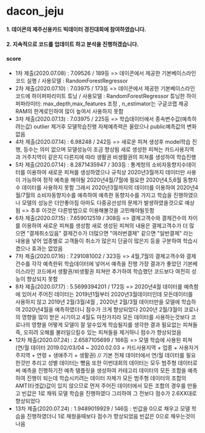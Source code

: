 # dacon_jeju
#### 1. 데이콘의 제주신용카드 빅데이터 경진대회에 참여하였습니다.
#### 2. 지속적으로 코드를 업데이트 하고 분석을 진행하겠습니다.
#### score
 - 1차 제출(2020.07.08) : 7.09526 / 189등 => 데이콘에서 제공한 기본베이스라인 코드 실행 / 사용모델 : RandomForestRegressor
 - 2차 제출(2020.07.10) : 7.03975 / 173등 => 데이콘에서 제공한 기본베이스라인 코드에 하이퍼파라미트 튜닝 / 사용모델 : RandomForestRegressor
 튜닝한 하이퍼파라미터: max_depth,max_features 조정 , n_estimator는 구글코랩 제공RAM의 한계로인하여 많이 높여서 사용하지 못함
 - 3차 제출(2020.07.13) : 7.03975 / 225등 => 학습데이터에서 종속변수값(예측하려는값) outlier 제거후 모델학습진행
 자체예측력은 올랐으나 public예측값의 변화 없음
 - 4차 제출(2020.07.14) : 6.98248 / 242등 => 새로운 피쳐 생성후 model학습 진행, 등수는 의미 없으며 모델성능이 조금 향상됨
 새로 생성한 피쳐는 카드사용지역과 거주지역이 같은지 다른지에 따라 생활권 비생활권의 피쳐를 생성하여 학습진행
 - 5차 제출(2020.07.14) : 8.2871435947 / 303등 : 통계청의 소비자동향지수데이터를 이용하여 새로운 피쳐를 생성하였으나 규칙상 2020년3월까지
 데이터만 사용이 가능하여 정작 예측을 해야될 2020년4월/7월에 필요한 2020년4,5,6월 동향지수 데이터를 사용하지 못함 그래서 2020년3월까지의
 데이터를 이용하여 2020년4월/7월의 소비자동향지수를 예측하여 예측한 동향지수를 가지고 학습을 진행하였으나 모델의 성능은 더안좋아짐
 아마도 다중공선성의 문제가 발생하였을것으로 예상됨 => 추후 이것은 다른방법으로 이용해볼것을 고민해야될듯함
 - 6차 제출(2020.07.15) : 7.659012519 / 308등 => 결제고객수와 결제건수의 차이를 이용하여 새로운 피쳐를 생성함
 새로 생성된 피쳐의 내용은 결제고객수가 더 많으면 "결제취소있음" 결제건수가 더많으면 "여러번결제" 같으면 "일반결제" 라는 내용을
 넣어 업종별로 고객들이 취소가 많은지 단골이 많은지 등을 구분하여 학습시켰으나 효과는 없었음
 - 7차 제출(2020.07.16) : 7.291081002 / 323등 => 4월,7월의 결제고객수와 결제건수를 각각 예측한뒤 학습데이터에 넣어서 예측을 진행
 가장 결과가 좋았던 기본베이스라인 코드에서 생활권/비생활권 피쳐만 추가하여 학습했던 코드보다 여전히 성능이 향상되지 못함
 - 8차 제출(2020.07.17) : 5.5699394201 / 172등 => 2020년4월 데이터를 예측함에 있어서 주어진 데이터는 2019년1월부터 2020년3월데이터인데
 모든데이터를 사용하지 않고 2019년 2월/3월/4월 , 2020년 2월/3월 데이터만을 모델에 학습하여 2020년4월을 예측하였더니 점수가 크게 향상되었다
 2020년 2월/3월이 코로나의 영향을 많이 받은 시기이고 4월도 마찬가지라 모든 데이터를 사용하는것보다 코로나의 영향을 어떻게 모델이 잘 알수있게
 학습될지를 생각한 결과 필요없는 피쳐들 즉, 오히려 오해를 불러일으킬수 있는 피쳐들을 제거하니 점수가 향상되었음
 - 12차 제출(2020.07.24) : 2.6587105699 / 166등 => 모델 학습에 사용된 피쳐(연/월 데이터 2019.02/03/04 ~ 2020.02.03 + 카드사용지역 + 업종 + 사용자거주지역 + 
 연령 + 생애주기 + 생활권) // 기본 전체 데이터에서 연/월 데이터를 필요한것만 추리고 성별 데이터는 뺐음 또한 이번대회의 데이터는 모두 범주형 데이터로써 예측을 진행하기전 
 예측 탬플릿을 생성하여 카테고리 데이터의 모든 조합을 예측하여 진행이 되는데 학습시키려는 데이터 자체가 모든 범주형 데이터의 조합의 AMT(타겟값)값이 있지 않으므로
 먼저 주어진 데이터에서 모든 조합의 경우를 만들고 빈값은 1로 채워 모델 학습을 진행하였다 그리하여 그 전보다 점수가 2.6XX대로 향상되었다
 - 13차 제출(2020.07.24) : 1.9489019929 / 146등 : 빈값을 0으로 채우고 모델 학습을 진행하였더니 1로 채웠을때보다 점수가 향상되었음 빈값은 0으로 채우는것이 나음
